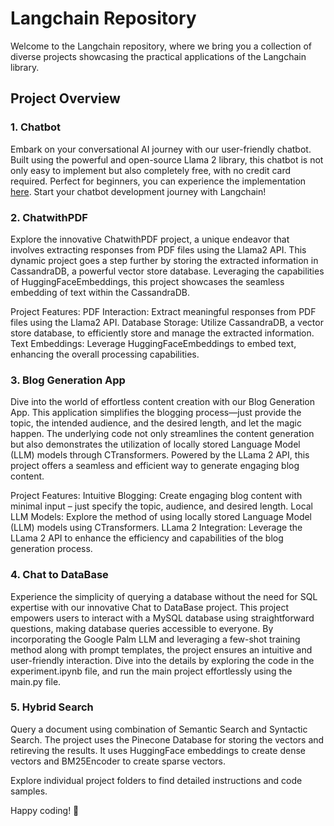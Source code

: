 # Langchain Repository

Welcome to the Langchain repository, where we bring you a collection of diverse projects showcasing the practical applications of the Langchain library.

## Project Overview

### 1. Chatbot

Embark on your conversational AI journey with our user-friendly chatbot. Built using the powerful and open-source Llama 2 library, this chatbot is not only easy to implement but also completely free, with no credit card required. Perfect for beginners, you can experience the implementation [here](https://huggingface.co/spaces/Divy27/Langchain_Q-A_Chatbot). Start your chatbot development journey with Langchain!

### 2. ChatwithPDF

Explore the innovative ChatwithPDF project, a unique endeavor that involves extracting responses from PDF files using the Llama2 API. This dynamic project goes a step further by storing the extracted information in CassandraDB, a powerful vector store database. Leveraging the capabilities of HuggingFaceEmbeddings, this project showcases the seamless embedding of text within the CassandraDB.

Project Features:
PDF Interaction: Extract meaningful responses from PDF files using the Llama2 API.
Database Storage: Utilize CassandraDB, a vector store database, to efficiently store and manage the extracted information.
Text Embeddings: Leverage HuggingFaceEmbeddings to embed text, enhancing the overall processing capabilities.

### 3. Blog Generation App

Dive into the world of effortless content creation with our Blog Generation App. This application simplifies the blogging process—just provide the topic, the intended audience, and the desired length, and let the magic happen. The underlying code not only streamlines the content generation but also demonstrates the utilization of locally stored Language Model (LLM) models through CTransformers. Powered by the LLama 2 API, this project offers a seamless and efficient way to generate engaging blog content.

Project Features:
Intuitive Blogging: Create engaging blog content with minimal input – just specify the topic, audience, and desired length.
Local LLM Models: Explore the method of using locally stored Language Model (LLM) models using CTransformers.
LLama 2 Integration: Leverage the LLama 2 API to enhance the efficiency and capabilities of the blog generation process.

### 4. Chat to DataBase

Experience the simplicity of querying a database without the need for SQL expertise with our innovative Chat to DataBase project. This project empowers users to interact with a MySQL database using straightforward questions, making database queries accessible to everyone. By incorporating the Google Palm LLM and leveraging a few-shot training method along with prompt templates, the project ensures an intuitive and user-friendly interaction. Dive into the details by exploring the code in the experiment.ipynb file, and run the main project effortlessly using the main.py file.

### 5. Hybrid Search 

Query a document using combination of Semantic Search and Syntactic Search. The project uses the Pinecone Database for storing the vectors and retireving the results. It uses HuggingFace embeddings to create dense vectors and BM25Encoder to create sparse vectors.

Explore individual project folders to find detailed instructions and code samples.

Happy coding! 🚀
